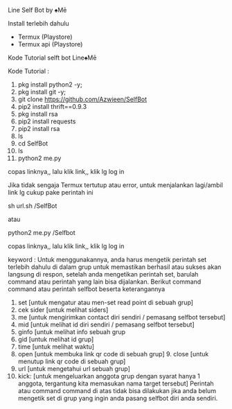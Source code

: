 Line Self Bot by ♠Mē

Install terlebih dahulu
- Termux (Playstore)
- Termux api (Playstore)

Kode Tutorial selft bot Line♠Mē

Kode Tutorial :
1. pkg install python2 -y;
2. pkg install git -y;
3. git clone https://github.com/Azwieen/SelfBot
4. pip2 install thrift==0.9.3
5. pkg install rsa
6. pip2 install requests
7. pip2 install rsa
8. ls
9. cd SelfBot
10. ls
11. python2 me.py

copas linknya,, lalu klik link,, klik lg log in

Jika tidak sengaja Termux tertutup atau error,
untuk menjalankan lagi/ambil link lg cukup pake perintah ini

sh url.sh /SelfBot

atau

python2 me.py /Selfbot


copas linknya,, lalu klik link,, klik lg log in

keyword : Untuk menggunakannya, anda harus mengetik perintah set terlebih dahulu di dalam grup untuk memastikan berhasil atau sukses akan langsung di respon, setelah anda mengetikan perintah set, barulah command atau perintah yang lain bisa dijalankan. Berikut command command atau perintah selfbot beserta keterangannya
1. set [untuk mengatur atau men-set read point di sebuah grup]
2. cek sider [untuk melihat siders]
3. me [untuk mengirimkan contact diri sendiri / pemasang selfbot tersebut]
4. mid [untuk melihat id diri sendiri / pemasang selfbot tersebut]
5. ginfo [untuk melihat info sebuah grup
6. gid [untuk melihat id grup]
7. time [untuk melihat waktu]
8. open [untuk membuka link qr code di sebuah grup] 9. close [untuk menutup link qr code di sebuah grup]
10. url [untuk mengetahui url sebuah grup]
11. kick: [untuk mengeluarkan anggota grup dengan syarat hanya 1 anggota, tergantung kita memasukan nama target tersebut] Perintah atau command command di atas tidak bisa dilakukan jika anda belum mengetik set di grup yang ingin anda pasang selfbot diri anda sendiri.